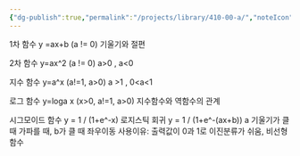 ```yaml
---
{"dg-publish":true,"permalink":"/projects/library/410-00-a/","noteIcon":"0","created":"2024-01-05T00:31:16.514+09:00","updated":"2024-01-21T16:43:52.832+09:00"}
---
```





1차 함수
y =ax+b (a != 0)
기울기와 절편

2차 함수
y=ax^2 (a != 0)
a>0 , a<0 

지수 함수
y=a^x (a!=1, a>0)
a >1 , 0<a<1

로그 함수
y=loga x (x>0, a!=1, a>0)
지수함수와 역함수의 관계

시그모이드 함수
y = 1 / (1+e^-x)
로지스틱 회귀
y = 1 / (1+e^-(ax+b)) a 기울기가 클 때  가파를 때, b가 클 때 좌우이동
사용이유: 출력값이 0과 1로 이진분류가 쉬움, 비선형함수






